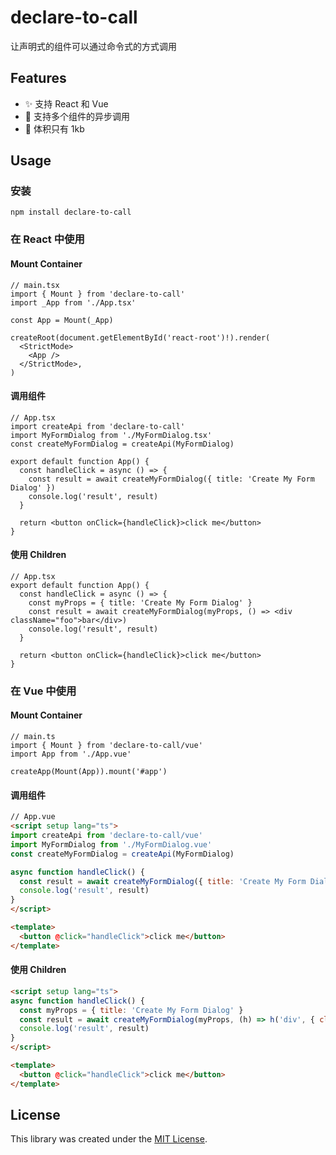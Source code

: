 # declare-to-call

让声明式的组件可以通过命令式的方式调用

## Features

* ✨ 支持 React 和 Vue
* 💅 支持多个组件的异步调用
* 🚀 体积只有 1kb

## Usage

### 安装

```shell
npm install declare-to-call
```

### 在 React 中使用

#### Mount Container
```tsx
// main.tsx
import { Mount } from 'declare-to-call'
import _App from './App.tsx'

const App = Mount(_App)

createRoot(document.getElementById('react-root')!).render(
  <StrictMode>
    <App />
  </StrictMode>,
)
```

#### 调用组件
```tsx
// App.tsx
import createApi from 'declare-to-call'
import MyFormDialog from './MyFormDialog.tsx'
const createMyFormDialog = createApi(MyFormDialog)

export default function App() {
  const handleClick = async () => {
    const result = await createMyFormDialog({ title: 'Create My Form Dialog' })
    console.log('result', result)
  }

  return <button onClick={handleClick}>click me</button>
}
```

#### 使用 Children
```tsx
// App.tsx
export default function App() {
  const handleClick = async () => {
    const myProps = { title: 'Create My Form Dialog' }
    const result = await createMyFormDialog(myProps, () => <div className="foo">bar</div>)
    console.log('result', result)
  }

  return <button onClick={handleClick}>click me</button>
}
```

### 在 Vue 中使用

#### Mount Container
```tsx
// main.ts
import { Mount } from 'declare-to-call/vue'
import App from './App.vue'

createApp(Mount(App)).mount('#app')
```

#### 调用组件
```html
// App.vue
<script setup lang="ts">
import createApi from 'declare-to-call/vue'
import MyFormDialog from './MyFormDialog.vue'
const createMyFormDialog = createApi(MyFormDialog)

async function handleClick() {
  const result = await createMyFormDialog({ title: 'Create My Form Dialog' })
  console.log('result', result)
}
</script>

<template>
  <button @click="handleClick">click me</button>
</template>
```

#### 使用 Children
```html
<script setup lang="ts">
async function handleClick() {
  const myProps = { title: 'Create My Form Dialog' }
  const result = await createMyFormDialog(myProps, (h) => h('div', { class: 'foo' }, 'bar'))
  console.log('result', result)
}
</script>

<template>
  <button @click="handleClick">click me</button>
</template>
```

## License

This library was created under the [MIT License](LICENSE).
